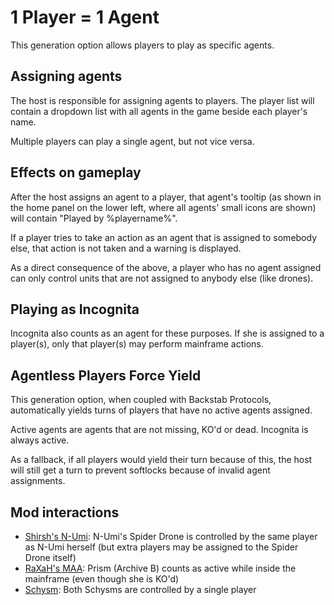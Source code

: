 # 1 Player = 1 Agent

This generation option allows players to play as specific agents.

## Assigning agents

The host is responsible for assigning agents to players. The player list will contain a dropdown list with all agents in the game beside each player's name.

Multiple players can play a single agent, but not vice versa.

## Effects on gameplay

After the host assigns an agent to a player, that agent's tooltip (as shown in the home panel on the lower left, where all agents' small icons are shown) will contain "Played by %playername%".

If a player tries to take an action as an agent that is assigned to somebody else, that action is not taken and a warning is displayed.

As a direct consequence of the above, a player who has no agent assigned can only control units that are not assigned to anybody else (like drones).

## Playing as Incognita

Incognita also counts as an agent for these purposes. If she is assigned to a player(s), only that player(s) may perform mainframe actions.

## Agentless Players Force Yield

This generation option, when coupled with Backstab Protocols, automatically yields turns of players that have no active agents assigned.

Active agents are agents that are not missing, KO'd or dead. Incognita is always active.

As a fallback, if all players would yield their turn because of this, the host will still get a turn to prevent softlocks because of invalid agent assignments.

## Mod interactions

* [Shirsh's N-Umi](https://steamcommunity.com/sharedfiles/filedetails/?id=631893507): N-Umi's Spider Drone is controlled by the same player as N-Umi herself (but extra players may be assigned to the Spider Drone itself)
* [RaXaH's MAA](https://steamcommunity.com/sharedfiles/filedetails/?id=2833492968): Prism (Archive B) counts as active while inside the mainframe (even though she is KO'd)
* [Schysm](https://steamcommunity.com/sharedfiles/filedetails/?id=2268393737): Both Schysms are controlled by a single player
